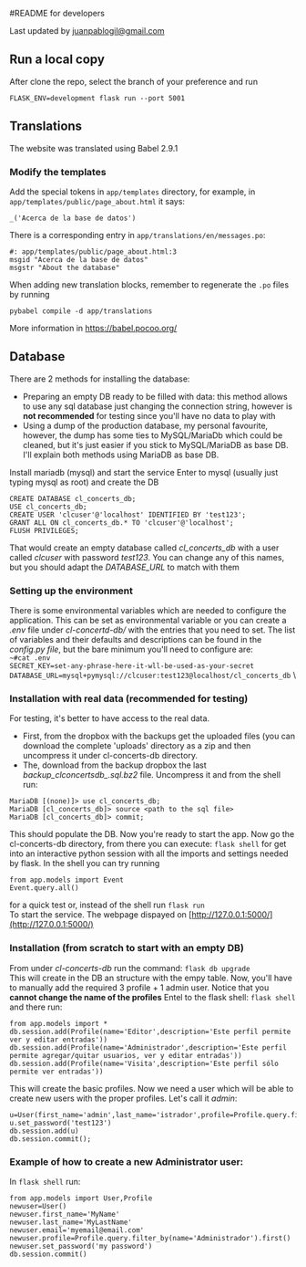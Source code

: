 #README for developers

Last updated by juanpablogil@gmail.com

## Run a local copy
After clone the repo, select the branch of your preference and run
```
FLASK_ENV=development flask run --port 5001
```

## Translations
The website was translated using Babel 2.9.1

### Modify the templates
Add the special tokens in ```app/templates``` directory, for example, in ```app/templates/public/page_about.html``` it says:
```
_('Acerca de la base de datos')
```

There is a corresponding entry in ```app/translations/en/messages.po```:
```
#: app/templates/public/page_about.html:3
msgid "Acerca de la base de datos"
msgstr "About the database"
```

When adding new translation blocks, remember to regenerate the ```.po``` files by running 
```
pybabel compile -d app/translations
```

More information in https://babel.pocoo.org/
## Database

There are 2 methods for installing the database:
- Preparing an empty DB ready to be filled with data: this method allows to use any sql database just changing the connection string, however is **not recommended** for testing since you'll have no data to play with
- Using a dump of the production database, my personal favourite, however, the dump has some ties to MySQL/MariaDb which could be cleaned, but it's just easier if you stick to MySQL/MariaDB as base DB. I'll explain both methods using MariaDB as base DB.


Install mariadb (mysql) and start the service
Enter to mysql (usually just typing mysql as root) and create the DB

```
CREATE DATABASE cl_concerts_db;  
USE cl_concerts_db;  
CREATE USER 'clcuser'@'localhost' IDENTIFIED BY 'test123';  
GRANT ALL ON cl_concerts_db.* TO 'clcuser'@'localhost';  
FLUSH PRIVILEGES;  
```
That would create an empty database called *cl_concerts_db* with a user called *clcuser* with password *test123*. You can change any of this names, but you should adapt the *DATABASE_URL* to match with them 

### Setting up the environment
There is some environmental variables which are needed to configure the application. This can be set as environmental variable or you can create a *.env* file under *cl-concertd-db/* with the entries that you need to set. The list of variables and their defaults and descriptions can be found in the *config.py file*, but the bare minimum you'll need to configure are:\
`~#cat .env `\
`SECRET_KEY=set-any-phrase-here-it-wll-be-used-as-your-secret`  \
`DATABASE_URL=mysql+pymysql://clcuser:test123@localhost/cl_concerts_db` \


### Installation with real data (recommended for testing)
For testing, it's better to have access to the real data. 
- First, from the dropbox with the backups get the uploaded files (you can download the complete 'uploads' directory as a zip and then uncompress it under cl-concerts-db directory.
- The, download from the backup dropbox the last *backup_clconcertsdb_<date>.sql.bz2* file. Uncompress it and from the shell run:
```mysql -u clcuser -p 
MariaDB [(none)]> use cl_concerts_db; 
MariaDB [cl_concerts_db]> source <path to the sql file>  
MariaDB [cl_concerts_db]> commit;
```  
This should populate the DB. Now you're ready to start the app. Now go the cl-concerts-db directory, from there you can execute:
`flask shell`
for get into an interactive python session with all the imports and settings needed by flask. In the shell you can try running
```
from app.models import Event
Event.query.all()
```
for a quick test  or, instead of the shell run
`flask run`  
To start the service. The webpage dispayed on [http://127.0.0.1:5000/](http://127.0.0.1:5000/)

### Installation (from scratch to start with an empty DB) 
From under *cl-concerts-db* run the command:
`flask db upgrade`  
This will create in the DB an structure with the empy table. Now, you'll have to manually add the required 3 profile + 1 admin user. Notice that you **cannot change the name of the profiles**
Entel to the flask shell:
`flask shell`  
and there run:
```
from app.models import *  
db.session.add(Profile(name='Editor',description='Este perfil permite ver y editar entradas')) 
db.session.add(Profile(name='Administrador',description='Este perfil permite agregar/quitar usuarios, ver y editar entradas')) 
db.session.add(Profile(name='Visita',description='Este perfil sólo permite ver entradas'))
```
This will create the basic profiles. Now we need a user which will be able to create new users with the proper profiles. Let's call it *admin*:
```
u=User(first_name='admin',last_name='istrador',profile=Profile.query.filter_by(name='Administrador').first(),email='admin@server.com')   
u.set_password('test123') 
db.session.add(u)
db.session.commit();
```

### Example of how to create a new Administrator user:
In `flask shell` run:
```
from app.models import User,Profile  
newuser=User()  
newuser.first_name='MyName'  
newuser.last_name='MyLastName'  
newuser.email='myemail@email.com'  
newuser.profile=Profile.query.filter_by(name='Administrador').first()  
newuser.set_password('my password') 
db.session.commit()  
```

